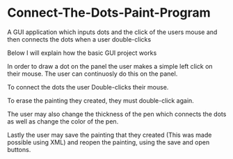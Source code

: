 # Connect-The-Dots-Paint-Program
A GUI application which inputs dots and the click of the users mouse and then connects the dots when a user double-clicks

Below I will explain how the basic GUI project works

In order to draw a dot on the panel the user makes a simple left click on their mouse. The user can continuosly do this on the panel.

To connect the dots the user Double-clicks their mouse.

To erase the painting they created, they must double-click again.

The user may also change the thickness of the pen which connects the dots as well as change the color of the pen.

Lastly the user may save the painting that they created (This was made possible using XML) and reopen the painting, using the save and open buttons.


